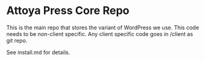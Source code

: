 

# Attoya Press Core Repo

This is the main repo that stores the variant of WordPress we use.
This code needs to be non-client specific. Any client specific code goes in /client as git repo.

See install.md for details.

